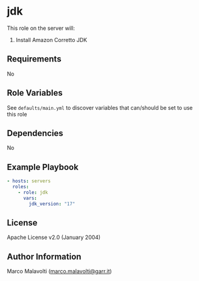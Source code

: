 # jdk

This role on the server will:

01. Install Amazon Corretto JDK

## Requirements

No

## Role Variables

See `defaults/main.yml` to discover variables that can/should be set to use this role

## Dependencies

No

## Example Playbook

```yaml
- hosts: servers
  roles:
    - role: jdk
      vars:
        jdk_version: "17"
```

## License

Apache License v2.0 (January 2004)

## Author Information

Marco Malavolti (<marco.malavolti@garr.it>)  

